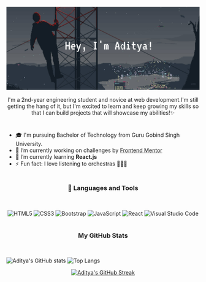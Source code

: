 ![Pixelated Banner](https://github.com/adityaphasu/AdityaPhasu/blob/main/images/banner.png)

<p align="center">I'm a 2nd-year engineering student and novice at web development.I'm still getting the hang of it, but I'm excited to learn and keep growing my skills so that I can build projects that will showcase my abilities!✨
</p>

#

- 🎓 I'm pursuing Bachelor of Technology from Guru Gobind Singh University.
- 🔭 I’m currently working on challenges by [Frontend Mentor](https://www.frontendmentor.io)
- 🌱 I’m currently learning **React.js**
- ⚡ Fun fact: I love listening to orchestras :violin::musical_note::musical_score:

#

<!------------------------------------------------------------------------------------------------------------------------>


<h3 align="center"> 🧰 Languages and Tools </h3>

<br>

<div align="center">
  
![HTML5](https://img.shields.io/badge/html5-%23E34F26.svg?style=for-the-badge&logo=html5&logoColor=white)
![CSS3](https://img.shields.io/badge/css3-%231572B6.svg?style=for-the-badge&logo=css3&logoColor=white)
![Bootstrap](https://img.shields.io/badge/bootstrap-%23563D7C.svg?style=for-the-badge&logo=bootstrap&logoColor=white)
![JavaScript](https://img.shields.io/badge/javascript-%23323330.svg?style=for-the-badge&logo=javascript&logoColor=%23F7DF1E)
![React](https://img.shields.io/badge/react-%2320232a.svg?style=for-the-badge&logo=react&logoColor=%2361DAFB)
![Visual Studio Code](https://img.shields.io/badge/Visual%20Studio%20Code-0078d7.svg?style=for-the-badge&logo=visual-studio-code&logoColor=white)
  
</div>

#

<!------------------------------------------------------------------------------------------------------------------------------>

<h3 align="center">My GitHub Stats</h3>

<br>

<div align="left">
  
![Aditya's GitHub stats](https://github-readme-stats.vercel.app/api?username=adityaphasu&show_icons=true&theme=dracula)
![Top Langs](https://github-readme-stats.vercel.app/api/top-langs/?username=adityaphasu&layout=compact&theme=dracula)
  
</div>

<div align="center">
  
[![Aditya's GitHub Streak](https://github-readme-streak-stats.herokuapp.com?user=adityaphasu&theme=dracula)](https://git.io/streak-stats)
  
</div>
